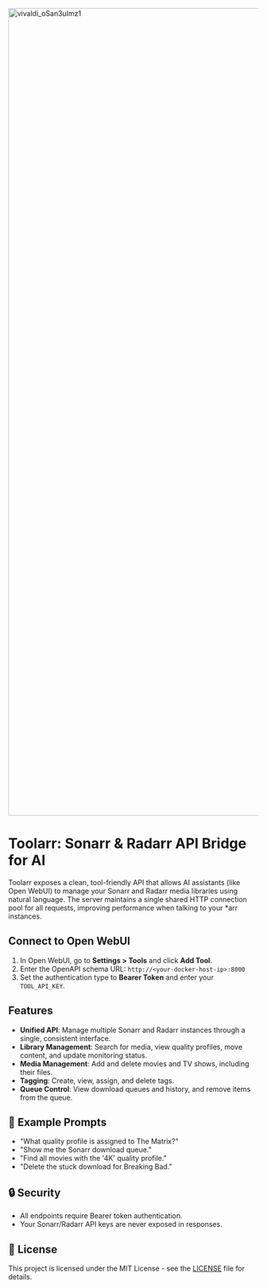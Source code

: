 <img width="1310" height="1626" alt="vivaldi_oSan3uImz1" src="https://github.com/user-attachments/assets/6e8ea6cf-f0f7-43ac-8f65-ea7d62567bf0" />
                                  
# Toolarr: Sonarr & Radarr API Bridge for AI

Toolarr exposes a clean, tool-friendly API that allows AI assistants (like Open WebUI) to manage your Sonarr and Radarr media libraries using natural language. The server maintains a single shared HTTP connection pool for all requests, improving performance when talking to your *arr instances.


##  Connect to Open WebUI

1. In Open WebUI, go to **Settings > Tools** and click **Add Tool**.
2. Enter the OpenAPI schema URL: `http://<your-docker-host-ip>:8000`
3. Set the authentication type to **Bearer Token** and enter your `TOOL_API_KEY`.

##  Features

- **Unified API**: Manage multiple Sonarr and Radarr instances through a single, consistent interface.
- **Library Management**: Search for media, view quality profiles, move content, and update monitoring status.
- **Media Management**: Add and delete movies and TV shows, including their files.
- **Tagging**: Create, view, assign, and delete tags.
- **Queue Control**: View download queues and history, and remove items from the queue.

## 💬 Example Prompts

- "What quality profile is assigned to The Matrix?"
- "Show me the Sonarr download queue."
- "Find all movies with the '4K' quality profile."
- "Delete the stuck download for Breaking Bad."

## 🔒 Security

- All endpoints require Bearer token authentication.
- Your Sonarr/Radarr API keys are never exposed in responses.

## 📄 License

This project is licensed under the MIT License - see the [LICENSE](LICENSE) file for details.
